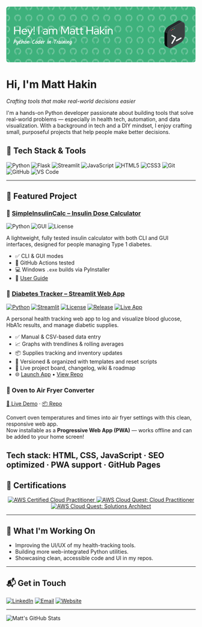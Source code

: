 <p align="center">
    <img src="https://github.com/mattyhakin/mattyhakin/blob/main/header.png?raw=true" alt="Hi I'm Matt Hakin"/>

# Hi, I'm Matt Hakin

*Crafting tools that make real-world decisions easier*

I'm a hands-on Python developer passionate about building tools that solve real-world problems — especially in health tech, automation, and data visualization. With a background in tech and a DIY mindset, I enjoy crafting small, purposeful projects that help people make better decisions.

## 🧰 Tech Stack & Tools

![Python](https://img.shields.io/badge/Python-5c915f?style=flat&logo=python&logoColor=white)
![Flask](https://img.shields.io/badge/Flask-5c915f?style=flat&logo=flask&logoColor=white)
![Streamlit](https://img.shields.io/badge/Streamlit-5c915f?style=flat&logo=streamlit&logoColor=white)
![JavaScript](https://img.shields.io/badge/JavaScript-5c915f?style=flat&logo=javascript&logoColor=white)
![HTML5](https://img.shields.io/badge/HTML5-5c915f?style=flat&logo=html5&logoColor=white)
![CSS3](https://img.shields.io/badge/CSS3-5c915f?style=flat&logo=css3&logoColor=white)
![Git](https://img.shields.io/badge/Git-5c915f?style=flat&logo=git&logoColor=white)
![GitHub](https://img.shields.io/badge/GitHub-5c915f?style=flat&logo=github&logoColor=white)
![VS Code](https://img.shields.io/badge/VS_Code-5c915f?style=flat&logo=visual-studio-code&logoColor=white)

---

## 🚀 Featured Project

### 🧪 [SimpleInsulinCalc – Insulin Dose Calculator](https://github.com/mattyhakin/insulin-calculator-simple)
![Python](https://img.shields.io/badge/Python-3.10+-blue.svg)
![GUI](https://img.shields.io/badge/GUI-Tkinter-green.svg)
![License](https://img.shields.io/badge/license-MIT-brightgreen)

A lightweight, fully tested insulin calculator with both CLI and GUI interfaces, designed for people managing Type 1 diabetes.

- ✅ CLI & GUI modes
- 🧪 GitHub Actions tested
- 💻 Windows `.exe` builds via PyInstaller
- 📘 [User Guide](https://mattyhakin.github.io/insulin-calculator-simple/)

### 💉 [Diabetes Tracker – Streamlit Web App](https://github.com/mattyhakin/glucose_tracker)
[![Python](https://img.shields.io/badge/Python-3.12+-blue.svg)](https://www.python.org/)
[![Streamlit](https://img.shields.io/badge/UI-Streamlit-ff4b4b.svg?logo=streamlit&logoColor=white)](https://streamlit.io/)
[![License](https://img.shields.io/github/license/mattyhakin/glucose_tracker?style=flat-square)](https://github.com/mattyhakin/glucose_tracker/blob/main/LICENSE)
[![Release](https://img.shields.io/github/v/release/mattyhakin/glucose_tracker?label=release&color=success&style=flat-square)](https://github.com/mattyhakin/glucose_tracker/releases)
[![Live App](https://img.shields.io/badge/Live_App-Click_to_Open-brightgreen?logo=streamlit&style=flat-square)](https://glucosetracker-4nhbmymvcbnhqdgpx79vjn.streamlit.app)

A personal health tracking web app to log and visualize blood glucose, HbA1c results, and manage diabetic supplies.

- ✅ Manual & CSV-based data entry  
- 📈 Graphs with trendlines & rolling averages  
- 📦 Supplies tracking and inventory updates  
- 🧪 Versioned & organized with templates and reset scripts  
- 📁 Live project board, changelog, wiki & roadmap  
- 🌐 [Launch App](https://glucosetracker-4nhbmymvcbnhqdgpx79vjn.streamlit.app) • [View Repo](https://github.com/mattyhakin/glucose_tracker)

### 🥘 Oven to Air Fryer Converter  
[🔗 Live Demo](https://mattyhakin.github.io/over-to-airfryer/) · [📦 Repo](https://github.com/mattyhakin/over-to-airfryer)

Convert oven temperatures and times into air fryer settings with this clean, responsive web app.  
Now installable as a **Progressive Web App (PWA)** — works offline and can be added to your home screen!

Tech stack: HTML, CSS, JavaScript · SEO optimized · PWA support · GitHub Pages
---

## 🏅 Certifications

<p align="center">
  <a href="https://www.credly.com/earner/earned/badge/0da33f8a-b153-4478-a082-85f9a9d0dce3">
    <img src="https://images.credly.com/size/680x680/images/00634f82-b07f-4bbd-a6bb-53de397fc3a6/image.png" width="120" alt="AWS Certified Cloud Practitioner"/>
  </a>
  <a href="https://www.credly.com/earner/earned/badge/c619e690-971f-4425-8082-461ae4d7a55a">
    <img src="https://images.credly.com/size/680x680/images/2784d0d8-327c-406f-971e-9f0e15097003/image.png" width="120" alt="AWS Cloud Quest: Cloud Practitioner"/>
  </a>
  <a href="https://www.credly.com/earner/earned/badge/7fcade8d-fab4-40c7-bd72-ff2d600161ef">
    <img src="https://images.credly.com/size/680x680/images/9e9e7ef7-384f-4636-8743-1b89a68fb46b/image.png" width="120" alt="AWS Cloud Quest: Solutions Architect"/>
  </a>
</p>

---

## 🔭 What I'm Working On

- Improving the UI/UX of my health-tracking tools.
- Building more web-integrated Python utilities.
- Showcasing clean, accessible code and UI in my repos.

---

## 📬 Get in Touch

[![LinkedIn](https://img.shields.io/badge/LinkedIn-5c915f?style=flat&logo=linkedin&logoColor=white)](https://www.linkedin.com/in/mattyhakin/)
[![Email](https://img.shields.io/badge/Email-5c915f?style=flat&logo=gmail&logoColor=white)](mailto:yourname@example.com)
[![Website](https://img.shields.io/badge/Website-5c915f?style=flat&logo=google-chrome&logoColor=white)](https://mattyhakin.github.io)

---

![Matt's GitHub Stats](https://github-readme-stats.vercel.app/api?username=mattyhakin&show_icons=true&title_color=5c915f&icon_color=5c915f&text_color=333&bg_color=ffffff)
